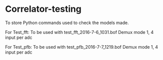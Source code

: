 # Correlator-testing

To store Python commands used to check the models made.

For Test_fft:
To be used with test_fft_2016-7-6_1031.bof
Demux mode 1, 4 input per adc

For Test_pfb:
To be used with test_pfb_2016-7-7_1219.bof
Demux mode 1, 4 input per adc
